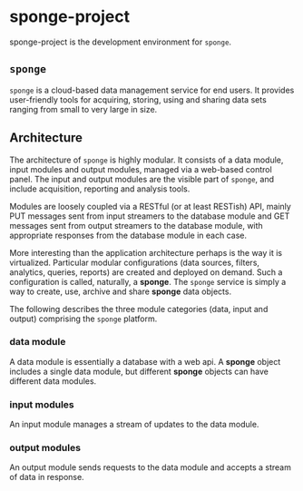 sponge-project
==============

sponge-project is the development environment for `sponge`.

`sponge`
--------

`sponge` is a cloud-based data management service for end users. It provides user-friendly tools for acquiring, storing, using and sharing data sets ranging from small to very large in size.

Architecture
------------

The architecture of `sponge` is highly modular.  It consists of a data module, input modules and output modules, managed via a web-based control panel.  The input and output modules are the visible part of `sponge`, and include acquisition, reporting and analysis tools.

Modules are loosely coupled via a RESTful (or at least RESTish) API, mainly PUT messages sent from input streamers to the database module and GET messages sent from output streamers to the database module, with appropriate responses from the database module in each case. 

More interesting than the application architecture perhaps is the way it is virtualized.  Particular modular configurations (data sources, filters, analytics, queries, reports) are created and deployed on demand.  Such a configuration is called, naturally, a **sponge**.  The `sponge` service is simply a way to create, use, archive and share **sponge** data objects.

The following describes the three module categories (data, input and output) comprising the `sponge` platform.

### data module

A data module is essentially a database with a web api.  A **sponge** object includes a single data module, but different **sponge** objects can have different data modules.

### input modules

An input module manages a stream of updates to the data module. 

### output modules

An output module sends requests to the data module and accepts a stream of data in response.







